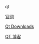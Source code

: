 qt

[官网](http://qt-project.org/)

[Qt Downloads](http://download.qt.io/)

[QT 博客](http://blog.csdn.net/foruok/article/category/418962)

